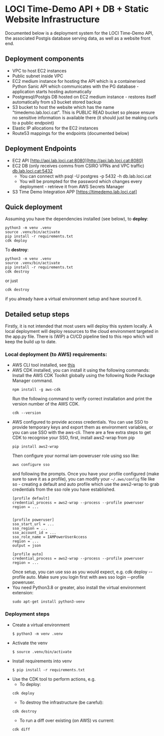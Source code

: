 # LOCI Time-Demo API + DB + Static Website Infrastructure
Documented below is a deployment system for the LOCI Time-Demo API, the associated Postgis database serving data, as well as a website front end.

## Deployment components
- VPC to host EC2 instances
- Public subnet inside VPC
- EC2 medium instance for hosting the API which is a containerised Python Sanic API which communicates with the PG database - application starts hosting automatically
- Postgresql/Postgis DB hosted on EC2 medium instance - restores itself automatically from s3 bucket stored backup
- S3 bucket to host the website which has the name "timedemo.lab.loci.cat". This is PUBLIC READ bucket so please ensure no sensitive information is available there (it should just be making curls to a public endpoint)
- Elastic IP allocations for the EC2 instances
- Route53 mappings for the endpoints (documented below)

## Deployment Endpoints 
- EC2 API [http://api.lab.loci.cat:8080](http://api.lab.loci.cat:8080)
- EC2 DB (only receives comms from CSIRO VPNs and VPC traffic) [db.lab.loci.cat:5432](db.lab.loci.cat:5432)
  - You can connect with psql -U postgres -p 5432 -h db.lab.loci.cat 
  - You will be prompted for the password which changes every deployment - retrieve it from AWS Secrets Manager
- S3 Time Demo Integration APP [https://timedemo.lab.loci.cat]

## Quick deployment
Assuming you have the dependencies installed (see below), to **deploy**:
```
python3 -m venv .venv 
source .venv/bin/activate 
pip install -r requirements.txt 
cdk deploy 
```
To **destroy**:
```
python3 -m venv .venv 
source .venv/bin/activate 
pip install -r requirements.txt 
cdk destroy
```
or just 
```
cdk destroy
``` 
if you already have a virtual environment setup and have sourced it.


## Detailed setup steps

Firstly, it is not intended that most users will deploy this system locally. A local deployment will deploy resources to the cloud environment targeted in the app.py file. There is (WIP) a CI/CD pipeline tied to this repo which will keep the build up to date. 

### Local deployment (to AWS) requirements:
- AWS CLI tool installed, see [this](https://docs.aws.amazon.com/cli/latest/userguide/install-cliv2.html)
- AWS CDK installed, you can install it using the following commands:
  Install the AWS CDK Toolkit globally using the following Node Package Manager command.
  ```
  npm install -g aws-cdk
  ```
  Run the following command to verify correct installation and print the version number of the AWS CDK.
  ```
  cdk --version
  ```
- AWS configured to provide access credentials. You can use SSO to provide temporary keys and export them as environment variables, or you can use SSO with the aws-cli. There are a few extra steps to get CDK to recognise your SSO, first, install aws2-wrap from pip
  ```
  pip install aws2-wrap
  ```
  Then configure your normal iam-poweruser role using sso like: 
  ```
  aws configure sso
  ```
  and following the prompts. Once you have your profile configured (make sure to save it as a profile), you can modify your `~/.aws/config` file like so - creating a default and auto profile which use the aws2-wrap to grab credentials from the sso role you have established.
  ```
  [profile default]
  credential_process = aws2-wrap --process --profile poweruser
  region = ...
  
  
  [profile poweruser]
  sso_start_url = ...
  sso_region = ...
  sso_account_id = ...
  sso_role_name = IAMPowerUserAccess
  region = ...
  output = json
  
  [profile auto]
  credential_process = aws2-wrap --process --profile poweruser
  region = ...
  ```
  Once setup, you can use sso as you would expect, e.g. cdk deploy --profile auto. Make sure you login first with aws sso login --profile poweruser. 
- You need Python3.8 or greater, also install the virtual environment extension:
  ```
  sudo apt-get install python3-venv
  ```

### Deployment steps
- Create a virtual environment
  ```
  $ python3 -m venv .venv
  ```
- Activate the venv
  ```
  $ source .venv/bin/activate
  ```
- Install requirements into venv
  ```
  $ pip install -r requirements.txt
  ```
- Use the CDK tool to perform actions, e.g. 
  - To deploy:
  ```
  cdk deploy
  ```
  - To destroy the infrastructure (be careful):
  ```
  cdk destroy
  ```
  - To run a diff over existing (on AWS) vs current:
  ```
  cdk diff
  ``` 
 
	  

